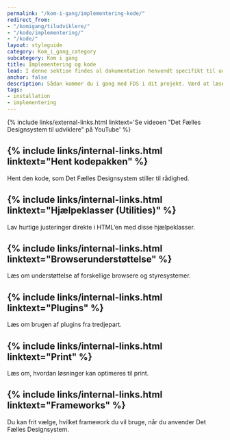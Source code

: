 ```yaml
---
permalink: "/kom-i-gang/implementering-kode/"
redirect_from:
- "/komigang/tiludviklere/"
- "/kode/implementering/"
- "/kode/"
layout: styleguide
category: Kom_i_gang_category
subcategory: Kom i gang
title: Implementering og kode
lead: I denne sektion findes al dokumentation henvendt specifikt til udvikling og brug af designsystemets kode.
anchor: false
description: Sådan kommer du i gang med FDS i dit projekt. Værd at læse for alle udviklere.
tags: 
- installation
- implementering
---
```


{% include links/external-links.html linktext='Se videoen "Det Fælles Designsystem til udviklere" på YouTube' %} 

<h2 class="h5">{% include links/internal-links.html linktext="Hent kodepakken" %}</h2>

Hent den kode, som Det Fælles Designsystem stiller til rådighed.

<h2 class="h5">{% include links/internal-links.html linktext="Hjælpeklasser (Utilities)" %}</h2>

Lav hurtige justeringer direkte i HTML’en med disse hjælpeklasser.

<h2 class="h5">{% include links/internal-links.html linktext="Browserunderstøttelse" %}</h2>

Læs om understøttelse af forskellige browsere og styresystemer.

<h2 class="h5">{% include links/internal-links.html linktext="Plugins" %}</h2>

Læs om brugen af plugins fra tredjepart.

<h2 class="h5">{% include links/internal-links.html linktext="Print" %}</h2>

Læs om, hvordan løsninger kan optimeres til print.

<h2 class="h5">{% include links/internal-links.html linktext="Frameworks" %}</h2>

Du kan frit vælge, hvilket framework du vil bruge, når du anvender Det Fælles Designsystem.